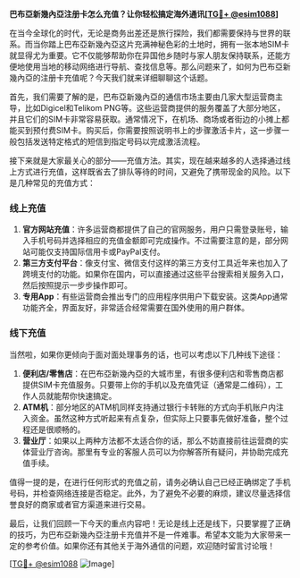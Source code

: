 **巴布亞新幾內亞注册卡怎么充值？让你轻松搞定海外通讯[[TG💪+ @esim1088](https://t.me/s/esim1088)]**

在当今全球化的时代，无论是商务出差还是旅行探险，我们都需要保持与世界的联系。而当你踏上巴布亞新幾內亞这片充满神秘色彩的土地时，拥有一张本地SIM卡就显得尤为重要。它不仅能够帮助你在异国他乡随时与家人朋友保持联系，还能方便地使用当地的移动网络进行导航、查找信息等。那么问题来了，如何为巴布亞新幾內亞的注册卡充值呢？今天我们就来详细聊聊这个话题。

首先，我们需要了解的是，巴布亞新幾內亞的通信市场主要由几家大型运营商主导，比如Digicel和Telikom PNG等。这些运营商提供的服务覆盖了大部分地区，并且它们的SIM卡非常容易获取。通常情况下，在机场、商场或者街边的小摊上都能买到预付费SIM卡。购买后，你需要按照说明书上的步骤激活卡片，这一步骤一般包括发送特定格式的短信到指定号码以完成激活流程。

接下来就是大家最关心的部分——充值方法。其实，现在越来越多的人选择通过线上方式进行充值，这样既省去了排队等待的时间，又避免了携带现金的风险。以下是几种常见的充值方式：

### 线上充值
1. **官方网站充值**：许多运营商都提供了自己的官网服务，用户只需登录账号，输入手机号码并选择相应的充值金额即可完成操作。不过需要注意的是，部分网站可能仅支持国际信用卡或PayPal支付。
2. **第三方支付平台**：像支付宝、微信支付这样的第三方支付工具近年来也加入了跨境支付的功能。如果你在国内，可以直接通过这些平台搜索相关服务入口，然后按照提示一步步操作即可。
3. **专用App**：有些运营商会推出专门的应用程序供用户下载安装。这类App通常功能齐全，界面友好，非常适合经常需要在国外使用的用户群体。

### 线下充值
当然啦，如果你更倾向于面对面处理事务的话，也可以考虑以下几种线下途径：
1. **便利店/零售店**：在巴布亞新幾內亞的大城市里，有很多便利店和零售商店都提供SIM卡充值服务。只要带上你的手机以及充值凭证（通常是二维码），工作人员就能帮你快速搞定。
2. **ATM机**：部分地区的ATM机同样支持通过银行卡转账的方式向手机账户内注入资金。虽然这种方式听起来有点复杂，但实际上只要事先做好准备，整个过程还是很顺畅的。
3. **营业厅**：如果以上两种方法都不太适合你的话，那么不妨直接前往运营商的实体营业厅咨询。那里有专业的客服人员可以为你解答所有疑问，并协助完成充值手续。

值得一提的是，在进行任何形式的充值之前，请务必确认自己已经正确绑定了手机号码，并检查网络连接是否稳定。此外，为了避免不必要的麻烦，建议尽量选择信誉良好的商家或者官方渠道来进行交易。

最后，让我们回顾一下今天的重点内容吧！无论是线上还是线下，只要掌握了正确的技巧，为巴布亞新幾內亞注册卡充值并不是一件难事。希望本文能为大家带来一定的参考价值。如果你还有其他关于海外通信的问题，欢迎随时留言讨论哦！

[[TG💪+ @esim1088](https://t.me/s/esim1088) ![Image](https://i.postimg.cc/4NQfJmqS/Snipaste-2025-05-13-00-14-12.png)]
